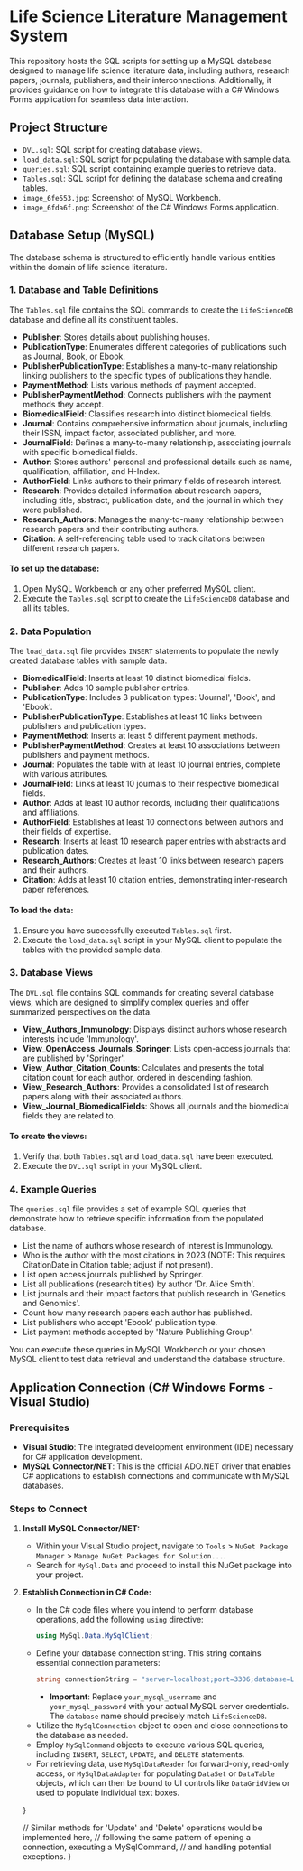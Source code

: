 # Life Science Literature Management System

This repository hosts the SQL scripts for setting up a MySQL database designed to manage life science literature data, including authors, research papers, journals, publishers, and their interconnections. Additionally, it provides guidance on how to integrate this database with a C# Windows Forms application for seamless data interaction.

## Project Structure

* `DVL.sql`: SQL script for creating database views.
* `load_data.sql`: SQL script for populating the database with sample data.
* `queries.sql`: SQL script containing example queries to retrieve data.
* `Tables.sql`: SQL script for defining the database schema and creating tables.
* `image_6fe553.jpg`: Screenshot of MySQL Workbench.
* `image_6fda6f.png`: Screenshot of the C# Windows Forms application.

## Database Setup (MySQL)

The database schema is structured to efficiently handle various entities within the domain of life science literature.

### 1. Database and Table Definitions

The `Tables.sql` file contains the SQL commands to create the `LifeScienceDB` database and define all its constituent tables.

* **Publisher**: Stores details about publishing houses.
* **PublicationType**: Enumerates different categories of publications such as Journal, Book, or Ebook.
* **PublisherPublicationType**: Establishes a many-to-many relationship linking publishers to the specific types of publications they handle.
* **PaymentMethod**: Lists various methods of payment accepted.
* **PublisherPaymentMethod**: Connects publishers with the payment methods they accept.
* **BiomedicalField**: Classifies research into distinct biomedical fields.
* **Journal**: Contains comprehensive information about journals, including their ISSN, impact factor, associated publisher, and more.
* **JournalField**: Defines a many-to-many relationship, associating journals with specific biomedical fields.
* **Author**: Stores authors' personal and professional details such as name, qualification, affiliation, and H-Index.
* **AuthorField**: Links authors to their primary fields of research interest.
* **Research**: Provides detailed information about research papers, including title, abstract, publication date, and the journal in which they were published.
* **Research_Authors**: Manages the many-to-many relationship between research papers and their contributing authors.
* **Citation**: A self-referencing table used to track citations between different research papers.

#### To set up the database:
1.  Open MySQL Workbench or any other preferred MySQL client.
2.  Execute the `Tables.sql` script to create the `LifeScienceDB` database and all its tables.

### 2. Data Population

The `load_data.sql` file provides `INSERT` statements to populate the newly created database tables with sample data.

* **BiomedicalField**: Inserts at least 10 distinct biomedical fields.
* **Publisher**: Adds 10 sample publisher entries.
* **PublicationType**: Includes 3 publication types: 'Journal', 'Book', and 'Ebook'.
* **PublisherPublicationType**: Establishes at least 10 links between publishers and publication types.
* **PaymentMethod**: Inserts at least 5 different payment methods.
* **PublisherPaymentMethod**: Creates at least 10 associations between publishers and payment methods.
* **Journal**: Populates the table with at least 10 journal entries, complete with various attributes.
* **JournalField**: Links at least 10 journals to their respective biomedical fields.
* **Author**: Adds at least 10 author records, including their qualifications and affiliations.
* **AuthorField**: Establishes at least 10 connections between authors and their fields of expertise.
* **Research**: Inserts at least 10 research paper entries with abstracts and publication dates.
* **Research_Authors**: Creates at least 10 links between research papers and their authors.
* **Citation**: Adds at least 10 citation entries, demonstrating inter-research paper references.

#### To load the data:
1.  Ensure you have successfully executed `Tables.sql` first.
2.  Execute the `load_data.sql` script in your MySQL client to populate the tables with the provided sample data.

### 3. Database Views

The `DVL.sql` file contains SQL commands for creating several database views, which are designed to simplify complex queries and offer summarized perspectives on the data.

* **View_Authors_Immunology**: Displays distinct authors whose research interests include 'Immunology'.
* **View_OpenAccess_Journals_Springer**: Lists open-access journals that are published by 'Springer'.
* **View_Author_Citation_Counts**: Calculates and presents the total citation count for each author, ordered in descending fashion.
* **View_Research_Authors**: Provides a consolidated list of research papers along with their associated authors.
* **View_Journal_BiomedicalFields**: Shows all journals and the biomedical fields they are related to.

#### To create the views:
1.  Verify that both `Tables.sql` and `load_data.sql` have been executed.
2.  Execute the `DVL.sql` script in your MySQL client.

### 4. Example Queries

The `queries.sql` file provides a set of example SQL queries that demonstrate how to retrieve specific information from the populated database.

* List the name of authors whose research of interest is Immunology.
* Who is the author with the most citations in 2023 (NOTE: This requires CitationDate in Citation table; adjust if not present).
* List open access journals published by Springer.
* List all publications (research titles) by author 'Dr. Alice Smith'.
* List journals and their impact factors that publish research in 'Genetics and Genomics'.
* Count how many research papers each author has published.
* List publishers who accept 'Ebook' publication type.
* List payment methods accepted by 'Nature Publishing Group'.

You can execute these queries in MySQL Workbench or your chosen MySQL client to test data retrieval and understand the database structure.

## Application Connection (C# Windows Forms - Visual Studio)

### Prerequisites

* **Visual Studio**: The integrated development environment (IDE) necessary for C# application development.
* **MySQL Connector/NET**: This is the official ADO.NET driver that enables C# applications to establish connections and communicate with MySQL databases.

### Steps to Connect

1.  **Install MySQL Connector/NET:**
    * Within your Visual Studio project, navigate to `Tools` > `NuGet Package Manager` > `Manage NuGet Packages for Solution...`.
    * Search for `MySql.Data` and proceed to install this NuGet package into your project.

2.  **Establish Connection in C# Code:**
    * In the C# code files where you intend to perform database operations, add the following `using` directive:
        ```csharp
        using MySql.Data.MySqlClient;
        ```
    * Define your database connection string. This string contains essential connection parameters:
        ```csharp
        string connectionString = "server=localhost;port=3306;database=LifeScienceDB;uid=your_mysql_username;pwd=your_mysql_password;";
        ```
        * **Important**: Replace `your_mysql_username` and `your_mysql_password` with your actual MySQL server credentials. The `database` name should precisely match `LifeScienceDB`.
    * Utilize the `MySqlConnection` object to open and close connections to the database as needed.
    * Employ `MySqlCommand` objects to execute various SQL queries, including `INSERT`, `SELECT`, `UPDATE`, and `DELETE` statements.
    * For retrieving data, use `MySqlDataReader` for forward-only, read-only access, or `MySqlDataAdapter` for populating `DataSet` or `DataTable` objects, which can then be bound to UI controls like `DataGridView` or used to populate individual text boxes.

    }

    // Similar methods for 'Update' and 'Delete' operations would be implemented here, 
    // following the same pattern of opening a connection, executing a MySqlCommand, 
    // and handling potential exceptions.
}
